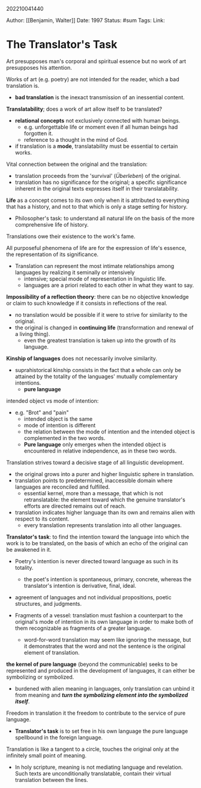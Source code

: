 202210041440

Author: [[Benjamin, Walter]]
Date: 1997
Status: #sum 
Tags: 
Link: 

# The Translator's Task

Art presupposes man's corporal and spiritual essence but no work of art presupposes his attention.

Works of art (e.g. poetry) are not intended for the reader, which a bad translation is.
- **bad translation** is the inexact transmission of an inessential content.

**Translatability**; does a work of art allow itself to be translated?
- **relational concepts** not exclusively connected with human beings.
	- e.g. unforgettable life or moment even if all human beings had forgotten it.
	- reference to a thought in the mind of God.
- if translation is a **mode**, translatability must be essential to certain works.

Vital connection between the original and the translation:
- translation proceeds from the 'survival' (*Überleben*) of the original.
- translation has no significance for the original; a specific significance inherent in the original texts expresses itself in their translatability.

**Life** as a concept comes to its own only when it is attributed to everything that has a history, and not to that which is only a stage setting for history.
- Philosopher's task: to understand all natural life on the basis of the more comprehensive life of history.

Translations owe their existence to the work's fame.

All purposeful phenomena of life are for the expression of life's essence, the representation of its significance.
- Translation can represent the most intimate relationships among languages by realizing it seminally or intensively
	- intensive; special mode of representation in linguistic life.
	- languages are a priori related to each other in what they want to say.

**Impossibility of a reflection theory**: there can be no objective knowledge or claim to such knowledge if it consists in reflections of the real.
- no translation would be possible if it were to strive for similarity to the original.
- the original is changed in **continuing life** (transformation and renewal of a living thing).
	- even the greatest translation is taken up into the growth of its language.

**Kinship of languages** does not necessarily involve similarity.
- suprahistorical kinship consists in the fact that a whole can only be attained by the totality of the languages' mutually complementary intentions.
	- **pure language**

intended object vs mode of intention:
- e.g. "Brot" and "pain"
	- intended object is the same
	- mode of intention is different
	- the relation between the mode of intention and the intended object is complemented in the two words.
	- **Pure language** only emerges when the intended object is encountered in relative independence, as in these two words.

Translation strives toward a decisive stage of all linguistic development.
- the original grows into a purer and higher linguistic sphere in translation.
- translation points to predetermined, inaccessible domain where languages are reconciled and fulfilled.
	- essential kernel, more than a message, that which is not retranslatable: the element toward which the genuine translator's efforts are directed remains out of reach.
- translation indicates higher language than its own and remains alien with respect to its content.
	- every translation represents translation into all other languages.

**Translator's task**: to find the intention toward the language into which the work is to be translated, on the basis of which an echo of the original can be awakened in it.
- Poetry's intention is never directed toward language as such in its totality.
	- the poet's intention is spontaneous, primary, concrete, whereas the translator's intention is derivative, final, ideal.
- agreement of languages and not individual propositions, poetic structures, and judgments.

- Fragments of a vessel: translation must fashion a counterpart to the original's mode of intention in its own language in order to make both of them recognizable as fragments of a greater language.
	- word-for-word translation may seem like ignoring the message, but it demonstrates that the word and not the sentence is the original element of translation.

**the kernel of pure language** (beyond the communicable) seeks to be represented and produced in the development of languages, it can either be symbolizing or symbolized.
- burdened with alien meaning in languages, only translation can unbind it from meaning and ***turn the symbolizing element into the symbolized itself***.

Freedom in translation it the freedom to contribute to the service of pure language.
- **Translator's task** is to set free in his own language the pure language spellbound in the foreign language.

Translation is like a tangent to a circle, touches the original only at the infinitely small point of meaning.
- In holy scripture, meaning is not mediating language and revelation. Such texts are unconditionally translatable, contain their virtual translation between the lines.